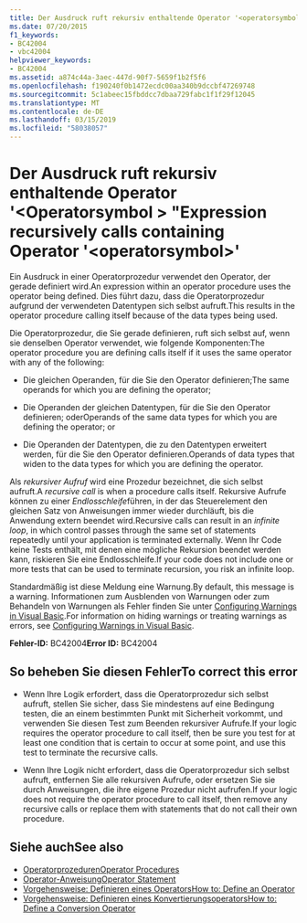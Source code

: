 ```yaml
---
title: Der Ausdruck ruft rekursiv enthaltende Operator '<operatorsymbol>"
ms.date: 07/20/2015
f1_keywords:
- BC42004
- vbc42004
helpviewer_keywords:
- BC42004
ms.assetid: a874c44a-3aec-447d-90f7-5659f1b2f5f6
ms.openlocfilehash: f190240f0b1472ecdc00aa340b9dccbf47269748
ms.sourcegitcommit: 5c1abeec15fbddcc7dbaa729fabc1f1f29f12045
ms.translationtype: MT
ms.contentlocale: de-DE
ms.lasthandoff: 03/15/2019
ms.locfileid: "58038057"
---
```

# <a name="expression-recursively-calls-containing-operator-operatorsymbol"></a><span data-ttu-id="e237f-102">Der Ausdruck ruft rekursiv enthaltende Operator '\<Operatorsymbol > "</span><span class="sxs-lookup"><span data-stu-id="e237f-102">Expression recursively calls containing Operator '\<operatorsymbol>'</span></span>
<span data-ttu-id="e237f-103">Ein Ausdruck in einer Operatorprozedur verwendet den Operator, der gerade definiert wird.</span><span class="sxs-lookup"><span data-stu-id="e237f-103">An expression within an operator procedure uses the operator being defined.</span></span> <span data-ttu-id="e237f-104">Dies führt dazu, dass die Operatorprozedur aufgrund der verwendeten Datentypen sich selbst aufruft.</span><span class="sxs-lookup"><span data-stu-id="e237f-104">This results in the operator procedure calling itself because of the data types being used.</span></span>  
  
 <span data-ttu-id="e237f-105">Die Operatorprozedur, die Sie gerade definieren, ruft sich selbst auf, wenn sie denselben Operator verwendet, wie folgende Komponenten:</span><span class="sxs-lookup"><span data-stu-id="e237f-105">The operator procedure you are defining calls itself if it uses the same operator with any of the following:</span></span>  
  
-   <span data-ttu-id="e237f-106">Die gleichen Operanden, für die Sie den Operator definieren;</span><span class="sxs-lookup"><span data-stu-id="e237f-106">The same operands for which you are defining the operator;</span></span>  
  
-   <span data-ttu-id="e237f-107">Die Operanden der gleichen Datentypen, für die Sie den Operator definieren; oder</span><span class="sxs-lookup"><span data-stu-id="e237f-107">Operands of the same data types for which you are defining the operator; or</span></span>  
  
-   <span data-ttu-id="e237f-108">Die Operanden der Datentypen, die zu den Datentypen erweitert werden, für die Sie den Operator definieren.</span><span class="sxs-lookup"><span data-stu-id="e237f-108">Operands of data types that widen to the data types for which you are defining the operator.</span></span>  
  
 <span data-ttu-id="e237f-109">Als *rekursiver Aufruf* wird eine Prozedur bezeichnet, die sich selbst aufruft.</span><span class="sxs-lookup"><span data-stu-id="e237f-109">A *recursive call* is when a procedure calls itself.</span></span> <span data-ttu-id="e237f-110">Rekursive Aufrufe können zu einer *Endlosschleife*führen, in der das Steuerelement den gleichen Satz von Anweisungen immer wieder durchläuft, bis die Anwendung extern beendet wird.</span><span class="sxs-lookup"><span data-stu-id="e237f-110">Recursive calls can result in an *infinite loop*, in which control passes through the same set of statements repeatedly until your application is terminated externally.</span></span> <span data-ttu-id="e237f-111">Wenn Ihr Code keine Tests enthält, mit denen eine mögliche Rekursion beendet werden kann, riskieren Sie eine Endlosschleife.</span><span class="sxs-lookup"><span data-stu-id="e237f-111">If your code does not include one or more tests that can be used to terminate recursion, you risk an infinite loop.</span></span>  
  
 <span data-ttu-id="e237f-112">Standardmäßig ist diese Meldung eine Warnung.</span><span class="sxs-lookup"><span data-stu-id="e237f-112">By default, this message is a warning.</span></span> <span data-ttu-id="e237f-113">Informationen zum Ausblenden von Warnungen oder zum Behandeln von Warnungen als Fehler finden Sie unter [Configuring Warnings in Visual Basic](/visualstudio/ide/configuring-warnings-in-visual-basic).</span><span class="sxs-lookup"><span data-stu-id="e237f-113">For information on hiding warnings or treating warnings as errors, see [Configuring Warnings in Visual Basic](/visualstudio/ide/configuring-warnings-in-visual-basic).</span></span>  
  
 <span data-ttu-id="e237f-114">**Fehler-ID:** BC42004</span><span class="sxs-lookup"><span data-stu-id="e237f-114">**Error ID:** BC42004</span></span>  
  
## <a name="to-correct-this-error"></a><span data-ttu-id="e237f-115">So beheben Sie diesen Fehler</span><span class="sxs-lookup"><span data-stu-id="e237f-115">To correct this error</span></span>  
  
-   <span data-ttu-id="e237f-116">Wenn Ihre Logik erfordert, dass die Operatorprozedur sich selbst aufruft, stellen Sie sicher, dass Sie mindestens auf eine Bedingung testen, die an einem bestimmten Punkt mit Sicherheit vorkommt, und verwenden Sie diesen Test zum Beenden rekursiver Aufrufe.</span><span class="sxs-lookup"><span data-stu-id="e237f-116">If your logic requires the operator procedure to call itself, then be sure you test for at least one condition that is certain to occur at some point, and use this test to terminate the recursive calls.</span></span>  
  
-   <span data-ttu-id="e237f-117">Wenn Ihre Logik nicht erfordert, dass die Operatorprozedur sich selbst aufruft, entfernen Sie alle rekursiven Aufrufe, oder ersetzen Sie sie durch Anweisungen, die ihre eigene Prozedur nicht aufrufen.</span><span class="sxs-lookup"><span data-stu-id="e237f-117">If your logic does not require the operator procedure to call itself, then remove any recursive calls or replace them with statements that do not call their own procedure.</span></span>  
  
## <a name="see-also"></a><span data-ttu-id="e237f-118">Siehe auch</span><span class="sxs-lookup"><span data-stu-id="e237f-118">See also</span></span>

- [<span data-ttu-id="e237f-119">Operatorprozeduren</span><span class="sxs-lookup"><span data-stu-id="e237f-119">Operator Procedures</span></span>](../../visual-basic/programming-guide/language-features/procedures/operator-procedures.md)
- [<span data-ttu-id="e237f-120">Operator-Anweisung</span><span class="sxs-lookup"><span data-stu-id="e237f-120">Operator Statement</span></span>](../../visual-basic/language-reference/statements/operator-statement.md)
- [<span data-ttu-id="e237f-121">Vorgehensweise: Definieren eines Operators</span><span class="sxs-lookup"><span data-stu-id="e237f-121">How to: Define an Operator</span></span>](../../visual-basic/programming-guide/language-features/procedures/how-to-define-an-operator.md)
- [<span data-ttu-id="e237f-122">Vorgehensweise: Definieren eines Konvertierungsoperators</span><span class="sxs-lookup"><span data-stu-id="e237f-122">How to: Define a Conversion Operator</span></span>](../../visual-basic/programming-guide/language-features/procedures/how-to-define-a-conversion-operator.md)
